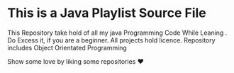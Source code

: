 # This is a Java Playlist Source File 
This Repository take hold of all my java Programming  Code  While Leaning .
Do Excess it, if you are a beginner. All projects hold licence. Repository includes Object Orientated Programming


Show some love by liking some repositories ❤️
